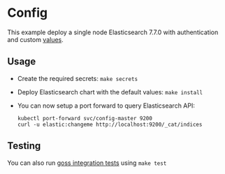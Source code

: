 # Config

This example deploy a single node Elasticsearch 7.7.0 with authentication and
custom [values][].


## Usage

* Create the required secrets: `make secrets`

* Deploy Elasticsearch chart with the default values: `make install`

* You can now setup a port forward to query Elasticsearch API:

  ```
  kubectl port-forward svc/config-master 9200
  curl -u elastic:changeme http://localhost:9200/_cat/indices
  ```


## Testing

You can also run [goss integration tests][] using `make test`


[goss integration tests]: https://github.com/elastic/helm-charts/tree/master/elasticsearch/examples/config/test/goss.yaml
[values]: https://github.com/elastic/helm-charts/tree/master/elasticsearch/examples/config/values.yaml
